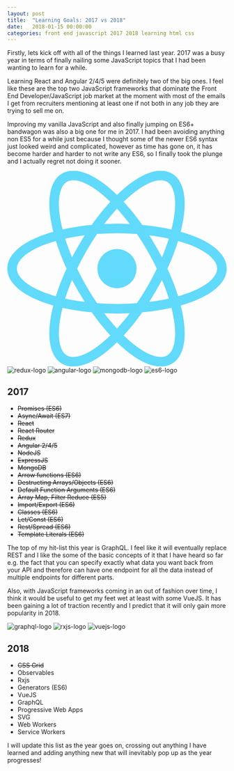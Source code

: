 ```yaml
---
layout: post
title:  "Learning Goals: 2017 vs 2018"
date:   2018-01-15 00:00:00
categories: front end javascript 2017 2018 learning html css
---
```


Firstly, lets kick off with all of the things I learned last year. 2017 was a busy year in terms of finally nailing some JavaScript topics that I had been wanting to learn for a while. 

Learning React and Angular 2/4/5 were definitely two of the big ones. I feel like these are the top two JavaScript frameworks that dominate the Front End Developer/JavaScript job market at the moment with most of the emails I get from recruiters mentioning at least one if not both in any job they are trying to sell me on.

Improving my vanilla JavaScript and also finally jumping on ES6+ bandwagon was also a big one for me in 2017. I had been avoiding anything non ES5 for a while just because I thought some of the newer ES6 syntax just looked weird and complicated, however as time has gone on, it has become harder and harder to not write any ES6, so I finally took the plunge and I actually regret not doing it sooner.

![react-logo](data:image/svg+xml;base64,PHN2ZyB4bWxucz0iaHR0cDovL3d3dy53My5vcmcvMjAwMC9zdmciIHZpZXdCb3g9Ii0xMS41IC0xMC4yMzE3NCAyMyAyMC40NjM0OCI+CiAgPHRpdGxlPlJlYWN0IExvZ288L3RpdGxlPgogIDxjaXJjbGUgY3g9IjAiIGN5PSIwIiByPSIyLjA1IiBmaWxsPSIjNjFkYWZiIi8+CiAgPGcgc3Ryb2tlPSIjNjFkYWZiIiBzdHJva2Utd2lkdGg9IjEiIGZpbGw9Im5vbmUiPgogICAgPGVsbGlwc2Ugcng9IjExIiByeT0iNC4yIi8+CiAgICA8ZWxsaXBzZSByeD0iMTEiIHJ5PSI0LjIiIHRyYW5zZm9ybT0icm90YXRlKDYwKSIvPgogICAgPGVsbGlwc2Ugcng9IjExIiByeT0iNC4yIiB0cmFuc2Zvcm09InJvdGF0ZSgxMjApIi8+CiAgPC9nPgo8L3N2Zz4K)
![redux-logo](https://raw.githubusercontent.com/reactjs/redux/master/logo/logo.png)
![angular-logo](https://angular.io/assets/images/logos/angular/angular.svg)
![mongodb-logo](https://pbs.twimg.com/profile_images/750403034178478081/EPrK3ci2_400x400.jpg)
![es6-logo](https://codereviewvideos.com/blog/wp-content/uploads/2016/04/es6-logo-483x510.png)

## 2017
* ~~Promises (ES6)~~
* ~~Async/Await (ES7)~~
* ~~React~~
* ~~React Router~~
* ~~Redux~~
* ~~Angular 2/4/5~~
* ~~NodeJS~~
* ~~ExpressJS~~
* ~~MongoDB~~
* ~~Arrow functions (ES6)~~
* ~~Destructing Arrays/Objects (ES6)~~
* ~~Default Function Arguments (ES6)~~
* ~~Array Map, Filter Reduce (ES5)~~
* ~~Import/Export (ES6)~~
* ~~Classes (ES6)~~
* ~~Let/Const (ES6)~~
* ~~Rest/Spread (ES6)~~
* ~~Template Literals (ES6)~~

The top of my hit-list this year is GraphQL. I feel like it will eventually replace REST and I like the some of the basic concepts of it that I have heard so far e.g. the fact that you can specify exactly what data you want back from your API and therefore can have one endpoint for all the data instead of multiple endpoints for different parts.

Also, with JavaScript frameworks coming in an out of fashion over time, I think it would be useful to get my feet wet at least with some VueJS. It has been gaining a lot of traction recently and I predict that it will only gain more popularity in 2018.

![graphql-logo](http://graphql.org/img/logo.svg)
![rxjs-logo](https://avatars1.githubusercontent.com/u/984368?s=400&v=4)
![vuejs-logo](https://vuejs.org/images/logo.png)

## 2018
* ~~CSS Grid~~
* Observables
* Rxjs
* Generators (ES6)
* VueJS
* GraphQL
* Progressive Web Apps
* SVG
* Web Workers
* Service Workers

I will update this list as the year goes on, crossing out anything I have learned and adding anything new that will inevitably pop up as the year progresses!


